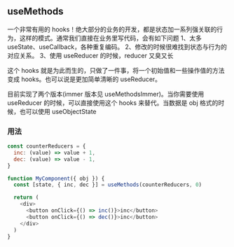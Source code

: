 ## useMethods

一个非常有用的 hooks！绝大部分的业务的开发，都是状态加一系列强关联的行为，这样的模式。通常我们直接在业务里写代码，会有如下问题 1、太多 useState、useCallback，各种重复编码。 2、修改的时候很难找到状态与行为的对应关系。 3、使用 useReducer 的时候，reducer 又臭又长

这个 hooks 就是为此而生的，只做了一件事，将一个初始值和一些操作值的方法变成 hooks。也可以说是更加简单清晰的 useReducer。

目前实现了两个版本(immer 版本见 useMethodsImmer)。当你需要使用 useReducer 的时候，可以直接使用这个 hooks 来替代。当数据是 obj 格式的时候，也可以使用 useObjectState

### 用法

```javascript
const counterReducers = {
  inc: (value) => value + 1,
  dec: (value) => value - 1,
}

function MyComponent({ obj }) {
  const [state, { inc, dec }] = useMethods(counterReducers, 0)

  return (
    <div>
      <button onClick={() => inc()}>inc</button>
      <button onClick={() => dec()}>inc</button>
    </div>
  )
}
```
